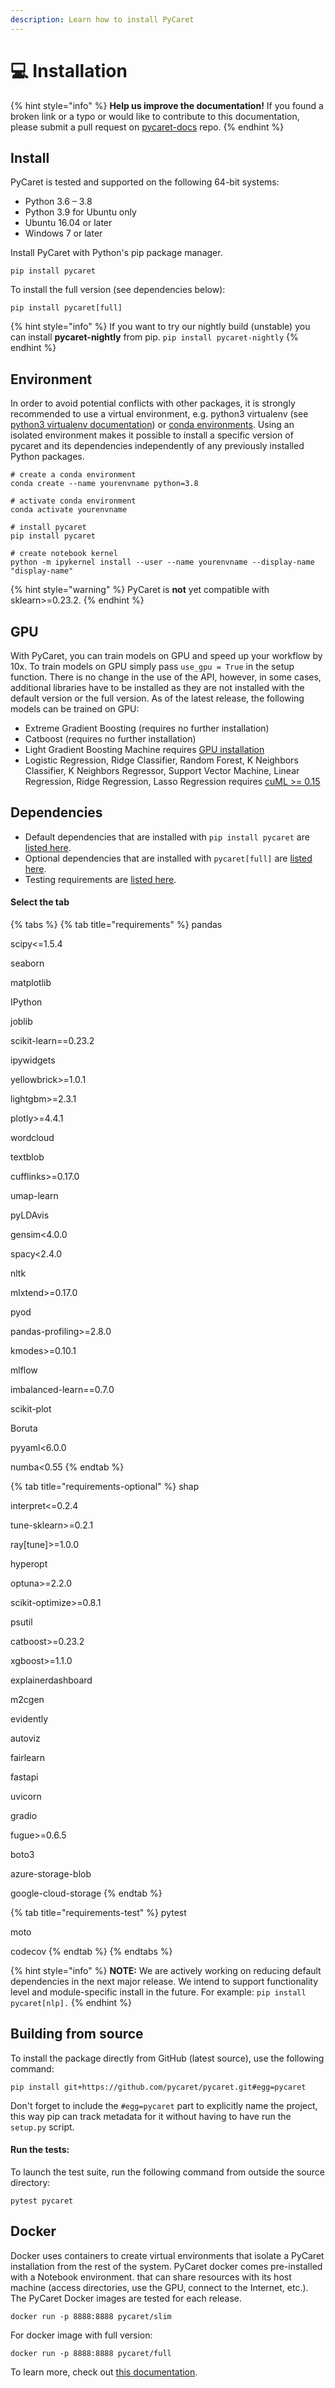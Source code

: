```yaml
---
description: Learn how to install PyCaret
---
```


# 💻 Installation

{% hint style="info" %}
**Help us improve the documentation!** If you found a broken link or a typo or would like to contribute to this documentation, please submit a pull request on [pycaret-docs](https://github.com/pycaret/pycaret-docs) repo.
{% endhint %}

## Install

PyCaret is tested and supported on the following 64-bit systems:

* Python 3.6 – 3.8
* Python 3.9 for Ubuntu only
* Ubuntu 16.04 or later
* Windows 7 or later

Install PyCaret with Python's pip package manager.

```
pip install pycaret
```

To install the full version (see dependencies below):

```
pip install pycaret[full]
```

{% hint style="info" %}
If you want to try our nightly build (unstable) you can install **pycaret-nightly** from pip. `pip install pycaret-nightly`
{% endhint %}

## Environment

In order to avoid potential conflicts with other packages, it is strongly recommended to use a virtual environment, e.g. python3 virtualenv (see [python3 virtualenv documentation](https://docs.python.org/3/tutorial/venv.html)) or [conda environments](https://docs.conda.io/projects/conda/en/latest/user-guide/tasks/manage-environments.html). Using an isolated environment makes it possible to install a specific version of pycaret and its dependencies independently of any previously installed Python packages.&#x20;

```
# create a conda environment
conda create --name yourenvname python=3.8

# activate conda environment
conda activate yourenvname

# install pycaret
pip install pycaret

# create notebook kernel
python -m ipykernel install --user --name yourenvname --display-name "display-name"
```

{% hint style="warning" %}
PyCaret is **not** yet compatible with sklearn>=0.23.2.
{% endhint %}

## GPU

With PyCaret, you can train models on GPU and speed up your workflow by 10x. To train models on GPU simply pass `use_gpu = True` in the setup function. There is no change in the use of the API, however, in some cases, additional libraries have to be installed as they are not installed with the default version or the full version. As of the latest release, the following models can be trained on GPU:

* Extreme Gradient Boosting (requires no further installation)
* Catboost (requires no further installation)
* Light Gradient Boosting Machine requires [GPU installation](https://lightgbm.readthedocs.io/en/latest/GPU-Tutorial.html)
* Logistic Regression, Ridge Classifier, Random Forest, K Neighbors Classifier, K Neighbors Regressor, Support Vector Machine, Linear Regression, Ridge Regression, Lasso Regression requires [cuML >= 0.15](https://github.com/rapidsai/cuml)

## Dependencies

* Default dependencies that are installed with `pip install pycaret` are [listed here](https://github.com/pycaret/pycaret/blob/master/requirements.txt).
* Optional dependencies that are installed with `pycaret[full]` are [listed here](installation.md#install-from-pip).
* Testing requirements are [listed here](https://github.com/pycaret/pycaret/blob/master/requirements-test.txt).

#### Select the tab

{% tabs %}
{% tab title="requirements" %}
pandas&#x20;

scipy<=1.5.4&#x20;

seaborn&#x20;

matplotlib&#x20;

IPython&#x20;

joblib&#x20;

scikit-learn==0.23.2&#x20;

ipywidgets&#x20;

yellowbrick>=1.0.1&#x20;

lightgbm>=2.3.1&#x20;

plotly>=4.4.1&#x20;

wordcloud&#x20;

textblob&#x20;

cufflinks>=0.17.0&#x20;

umap-learn&#x20;

pyLDAvis&#x20;

gensim<4.0.0&#x20;

spacy<2.4.0&#x20;

nltk&#x20;

mlxtend>=0.17.0&#x20;

pyod&#x20;

pandas-profiling>=2.8.0&#x20;

kmodes>=0.10.1&#x20;

mlflow&#x20;

imbalanced-learn==0.7.0&#x20;

scikit-plot&#x20;

Boruta&#x20;

pyyaml<6.0.0&#x20;

numba<0.55
{% endtab %}

{% tab title="requirements-optional" %}
shap&#x20;

interpret<=0.2.4&#x20;

tune-sklearn>=0.2.1&#x20;

ray\[tune]>=1.0.0&#x20;

hyperopt&#x20;

optuna>=2.2.0&#x20;

scikit-optimize>=0.8.1&#x20;

psutil&#x20;

catboost>=0.23.2&#x20;

xgboost>=1.1.0&#x20;

explainerdashboard&#x20;

m2cgen&#x20;

evidently&#x20;

autoviz&#x20;

fairlearn&#x20;

fastapi&#x20;

uvicorn&#x20;

gradio&#x20;

fugue>=0.6.5&#x20;

boto3&#x20;

azure-storage-blob&#x20;

google-cloud-storage
{% endtab %}

{% tab title="requirements-test" %}
pytest&#x20;

moto&#x20;

codecov&#x20;
{% endtab %}
{% endtabs %}

{% hint style="info" %}
**NOTE:** We are actively working on reducing default dependencies in the next major release. We intend to support functionality level and module-specific install in the future. For example: `pip install pycaret[nlp].`
{% endhint %}

## Building from source

To install the package directly from GitHub (latest source), use the following command:

```
pip install git+https://github.com/pycaret/pycaret.git#egg=pycaret
```

Don't forget to include the `#egg=pycaret` part to explicitly name the project, this way pip can track metadata for it without having to have run the `setup.py` script.

#### Run the tests:

To launch the test suite, run the following command from outside the source directory:

```
pytest pycaret
```

## Docker

Docker uses containers to create virtual environments that isolate a PyCaret installation from the rest of the system. PyCaret docker comes pre-installed with a Notebook environment. that can share resources with its host machine (access directories, use the GPU, connect to the Internet, etc.). The PyCaret Docker images are tested for each release.

```
docker run -p 8888:8888 pycaret/slim
```

For docker image with full version:

```
docker run -p 8888:8888 pycaret/full
```

To learn more, check out [this documentation](https://hub.docker.com/r/pycaret/full).

